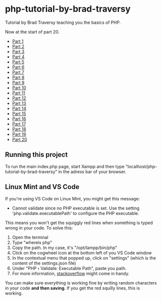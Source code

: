 # php-tutorial-by-brad-traversy

Tutorial by Brad Traversy teaching you the basics of PHP.

Now at the start of part 20.

- [Part 1](https://www.youtube.com/watch?v=oJbfyzaA2QA&list=PLillGF-Rfqbap2IB6ZS4BBBcYPagAjpjn)
- [Part 2](https://www.youtube.com/watch?v=6tCWiexc05U&list=PLillGF-Rfqbap2IB6ZS4BBBcYPagAjpjn&index=2)
- [Part 3](https://www.youtube.com/watch?v=0Dp7Lt7iT3A&list=PLillGF-Rfqbap2IB6ZS4BBBcYPagAjpjn&index=3)
- [Part 4](https://www.youtube.com/watch?v=9p9siksrSoU&list=PLillGF-Rfqbap2IB6ZS4BBBcYPagAjpjn&index=4)
- [Part 5](https://www.youtube.com/watch?v=5ggUfM6mvSk&list=PLillGF-Rfqbap2IB6ZS4BBBcYPagAjpjn&index=5)
- [Part 6](https://www.youtube.com/watch?v=ApP1rgZ9OlY&list=PLillGF-Rfqbap2IB6ZS4BBBcYPagAjpjn&index=6)
- [Part 7](https://www.youtube.com/watch?v=x6UDhaHVaeY&list=PLillGF-Rfqbap2IB6ZS4BBBcYPagAjpjn&index=7)
- [Part 8](https://www.youtube.com/watch?v=EHfr-edosmA&list=PLillGF-Rfqbap2IB6ZS4BBBcYPagAjpjn&index=8)
- [Part 9](https://www.youtube.com/watch?v=faknU12cs7Y&list=PLillGF-Rfqbap2IB6ZS4BBBcYPagAjpjn&index=9)
- [Part 10](https://www.youtube.com/watch?v=oVJ0anq8yLA&list=PLillGF-Rfqbap2IB6ZS4BBBcYPagAjpjn&index=10)
- [Part 11](https://www.youtube.com/watch?v=cIFUH3Qnd6s&list=PLillGF-Rfqbap2IB6ZS4BBBcYPagAjpjn&index=11)
- [Part 12](https://www.youtube.com/watch?v=z32BOHVWplU&list=PLillGF-Rfqbap2IB6ZS4BBBcYPagAjpjn&index=12)
- [Part 13](https://www.youtube.com/watch?v=z32BOHVWplU&list=PLillGF-Rfqbap2IB6ZS4BBBcYPagAjpjn&index=13)
- [Part 14](https://www.youtube.com/watch?v=pfY9LwcsH3A&list=PLillGF-Rfqbap2IB6ZS4BBBcYPagAjpjn&index=14&pbjreload=101)
- [Part 15]()
- [Part 16](https://www.youtube.com/watch?v=W4rSS4-LdIE)
- [Part 17](https://www.youtube.com/watch?v=RzMjwICWKr4)
- [Part 18](https://www.youtube.com/watch?v=nU0KDn-vLT4)
- [Part 19](https://www.youtube.com/watch?v=sLLZU38Okgo)
- [Part 20](https://www.youtube.com/watch?v=FhbP6bF21Cs)

## Running this project

<p>To run the main index.php page, start Xampp and then type "localhost/php-tutorial-by-brad-traversy" in the adress bar of your browser.</p>

## Linux Mint and VS Code

If you're using VS Code on Linux Mint, you might get this message:

- Cannot validate since no PHP executable is set. Use the setting 'php.validate.executablePath' to configure the PHP executable.

This means you won't get the squiggly red lines when something is typed wrong in your code. To solve this:

1. Open the terminal
2. Type "whereis php"
3. Copy the path. In my case, it's "/opt/lampp/bin/php"
4. Click on the cogwheel icon at the bottom left of you VS Code window
5. In the contextual menu that popped up, click on "settings" (which is the content of the settings.json file)
6. Under "PHP › Validate: Executable Path", paste you path.
7. For more information, [stackoverflow](https://stackoverflow.com/questions/43768614/how-to-set-php-executable-path-php-validate-executablepath-in-vscode-when-php-is) might come in handy.

You can make sure everything is working fine by writing random characters in your code **and then saving**. If you get the red squilly lines, this is working.
